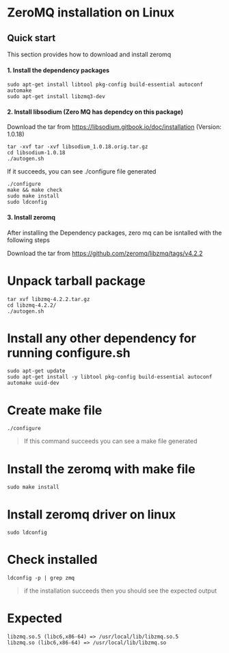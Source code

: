 # ZeroMQ installation on Linux

## Quick start ##
This section provides how to download and install zeromq

#### 1. Install the dependency packages
```
sudo apt-get install libtool pkg-config build-essential autoconf   automake
sudo apt-get install libzmq3-dev
```

#### 2. Install libsodium (Zero MQ has dependcy on this package)

Download the tar from https://libsodium.gitbook.io/doc/installation (Version: 1.0.18)
```
tar -xvf tar -xvf libsodium_1.0.18.orig.tar.gz 
cd libsodium-1.0.18
./autogen.sh 
```

If it succeeds, you can see ./configure file generated
```
./configure
make && make check
sudo make install
sudo ldconfig
```

#### 3. Install zeromq
After installing the Dependency packages, zero mq can be isntalled with the following steps

Download the tar from https://github.com/zeromq/libzmq/tags/v4.2.2

# Unpack tarball package
```
tar xvf libzmq-4.2.2.tar.gz
cd libzmq-4.2.2/
./autogen.sh
```

# Install any other dependency for running configure.sh
```
sudo apt-get update
sudo apt-get install -y libtool pkg-config build-essential autoconf automake uuid-dev
```

# Create make file
```
./configure
```

>If this command succeeds you can see a make file generated

# Install the zeromq with make file
```
sudo make install
```

# Install zeromq driver on linux
```
sudo ldconfig
```

# Check installed
```
ldconfig -p | grep zmq
```

> if the installation succeeds then you should see the expected output

# Expected
```
libzmq.so.5 (libc6,x86-64) => /usr/local/lib/libzmq.so.5
libzmq.so (libc6,x86-64) => /usr/local/lib/libzmq.so
```
